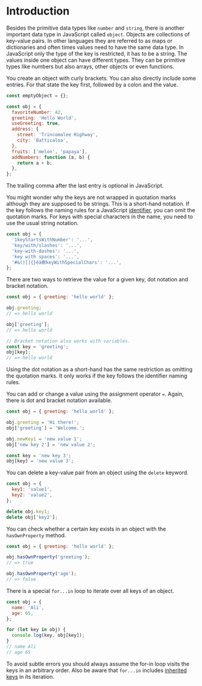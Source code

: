 # Introduction

Besides the primitive data types like `number` and `string`, there is another important data type in JavaScript called `object`.
Objects are collections of key-value pairs.
In other languages they are referred to as maps or dictionaries and often times values need to have the same data type.
In JavaScript only the type of the key is restricted, it has to be a string.
The values inside one object can have different types.
They can be primitive types like numbers but also arrays, other objects or even functions.

You create an object with curly brackets.
You can also directly include some entries.
For that state the key first, followed by a colon and the value.

```javascript
const emptyObject = {};

const obj = {
  favoriteNumber: 42,
  greeting: 'Hello World',
  useGreeting: true,
  address: {
    street: 'Trincomalee Highway',
    city: 'Batticaloa',
  },
  fruits: ['melon', 'papaya'],
  addNumbers: function (a, b) {
    return a + b;
  },
};
```

The trailing comma after the last entry is optional in JavaScript.

You might wonder why the keys are not wrapped in quotation marks although they are supposed to be strings.
This is a short-hand notation.
If the key follows the naming rules for a JavaScript [identifier][mdn-identifier], you can omit the quotation marks.
For keys with special characters in the name, you need to use the usual string notation.

```javascript
const obj = {
  '1keyStartsWithNumber': '...',
  'key/with/slashes': '...',
  'key-with-dashes': '...',
  'key with spaces': '...',
  '#&()[]{}èä樹keyWithSpecialChars': '...',
};
```

There are two ways to retrieve the value for a given key, dot notation and bracket notation.

```javascript
const obj = { greeting: 'hello world' };

obj.greeting;
// => hello world

obj['greeting'];
// => hello world

// Bracket notation also works with variables.
const key = 'greeting';
obj[key];
// => hello world
```

Using the dot notation as a short-hand has the same restriction as omitting the quotation marks.
It only works if the key follows the identifier naming rules.

You can add or change a value using the assignment operator `=`.
Again, there is dot and bracket notation available.

```javascript
const obj = { greeting: 'hello world' };

obj.greeting = 'Hi there!';
obj['greeting'] = 'Welcome.';

obj.newKey1 = 'new value 1';
obj['new key 2'] = 'new value 2';

const key = 'new key 3';
obj[key] = 'new value 3';
```

You can delete a key-value pair from an object using the `delete` keyword.

```javascript
const obj = {
  key1: 'value1',
  key2: 'value2',
};

delete obj.key1;
delete obj['key2'];
```

You can check whether a certain key exists in an object with the `hasOwnProperty` method.

```javascript
const obj = { greeting: 'hello world' };

obj.hasOwnProperty('greeting');
// => true

obj.hasOwnProperty('age');
// => false
```

There is a special `for...in` loop to iterate over all keys of an object.

```javascript
const obj = {
  name: 'Ali',
  age: 65,
};

for (let key in obj) {
  console.log(key, obj[key]);
}
// name Ali
// age 65
```

To avoid subtle errors you should always assume the for-in loop visits the keys in an arbitrary order.
Also be aware that `for...in` includes [inherited keys][concept-inheritance] in its iteration.

[mdn-identifier]: https://developer.mozilla.org/en-US/docs/Glossary/Identifier
[jsinfo-map]: https://javascript.info/map-set#map
[concept-inheritance]: /tracks/javascript/concepts/inheritance
